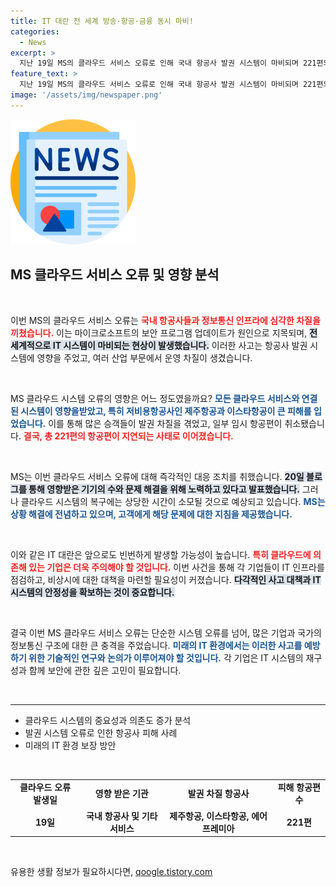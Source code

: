 ```yaml
---
title: IT 대란 전 세계 방송·항공·금융 동시 마비!
categories:
  - News
excerpt: >
  지난 19일 MS의 클라우드 서비스 오류로 인해 국내 항공사 발권 시스템이 마비되며 221편의 비행이 지연되었습니다. 이로 인해 전 세계의 IT 시스템이 대혼란에 빠졌고, 향후 이러한 사고가 빈번해질 우려가 커지고 있습니다. 클릭으로 더 알아보세요!
feature_text: >
  지난 19일 MS의 클라우드 서비스 오류로 인해 국내 항공사 발권 시스템이 마비되며 221편의 비행이 지연되었습니다. 이로 인해 전 세계의 IT 시스템이 대혼란에 빠졌고, 향후 이러한 사고가 빈번해질 우려가 커지고 있습니다. 클릭으로 더 알아보세요!
image: '/assets/img/newspaper.png'
---
```


<p><img src="/assets/img/newspaper.png" alt="kimp 속보" /></p>

<h2 data-ke-size="size26">MS 클라우드 서비스 오류 및 영향 분석</h2>

<p data-ke-size="size16">&nbsp;</p>

<p>이번 MS의 클라우드 서비스 오류는 <b><span style="color: #ee2323;">국내 항공사들과 정보통신 인프라에 심각한 차질을 끼쳤습니다.</span></b> 이는 마이크로소프트의 보안 프로그램 업데이트가 원인으로 지목되며, <b><span style="background-color: #21538527;">전 세계적으로 IT 시스템이 마비되는 현상이 발생했습니다.</span></b> 이러한 사고는 항공사 발권 시스템에 영향을 주었고, 여러 산업 부문에서 운영 차질이 생겼습니다. </p>

<p data-ke-size="size16">&nbsp;</p>

<p>MS 클라우드 시스템 오류의 영향은 어느 정도였을까요? <b><span style="color: #1a5490;">모든 클라우드 서비스와 연결된 시스템이 영향을받았고, 특히 저비용항공사인 제주항공과 이스타항공이 큰 피해를 입었습니다.</span></b> 이를 통해 많은 승객들이 발권 차질을 겪었고, 일부 임시 항공편이 취소됐습니다. <b><span style="color: #ee2323;">결국, 총 221편의 항공편이 지연되는 사태로 이어졌습니다.</span></b></p>

<p data-ke-size="size16">&nbsp;</p>

<p>MS는 이번 클라우드 서비스 오류에 대해 즉각적인 대응 조치를 취했습니다. <b><span style="background-color: #21538527;">20일 블로그를 통해 영향받은 기기의 수와 문제 해결을 위해 노력하고 있다고 발표했습니다.</span></b> 그러나 클라우드 시스템의 복구에는 상당한 시간이 소모될 것으로 예상되고 있습니다. <b><span style="color: #1a5490;">MS는 상황 해결에 전념하고 있으며, 고객에게 해당 문제에 대한 지침을 제공했습니다.</span></b></p>

<p data-ke-size="size16">&nbsp;</p>

<p>이와 같은 IT 대란은 앞으로도 빈번하게 발생할 가능성이 높습니다. <b><span style="color: #ee2323;">특히 클라우드에 의존해 있는 기업은 더욱 주의해야 할 것입니다.</span></b> 이번 사건을 통해 각 기업들이 IT 인프라를 점검하고, 비상시에 대한 대책을 마련할 필요성이 커졌습니다. <b><span style="background-color: #21538527;">다각적인 사고 대책과 IT 시스템의 안정성을 확보하는 것이 중요합니다.</span></b></p>

<p data-ke-size="size16">&nbsp;</p>

<p>결국 이번 MS 클라우드 서비스 오류는 단순한 시스템 오류를 넘어, 많은 기업과 국가의 정보통신 구조에 대한 큰 충격을 주었습니다. <b><span style="color: #1a5490;">미래의 IT 환경에서는 이러한 사고를 예방하기 위한 기술적인 연구와 논의가 이루어져야 할 것입니다.</span></b> 각 기업은 IT 시스템의 재구성과 함께 보안에 관한 깊은 고민이 필요합니다. </p>

<p data-ke-size="size16">&nbsp;</p>

<hr/>

<ul>
  <li>클라우드 시스템의 중요성과 의존도 증가 분석</li>
  <li>발권 시스템 오류로 인한 항공사 피해 사례</li>
  <li>미래의 IT 환경 보장 방안</li>
</ul>

<p data-ke-size="size16">&nbsp;</p>

<table style="width: 100%; border-collapse: collapse;">
  <tr>
    <td style="text-align: center; height: 17px;"><b>클라우드 오류 발생일</b></td>
    <td style="text-align: center; height: 17px;"><b>영향 받은 기관</b></td>
    <td style="text-align: center; height: 17px;"><b>발권 차질 항공사</b></td>
    <td style="text-align: center; height: 17px;"><b>피해 항공편 수</b></td>
  </tr>
  <tr>
    <td style="text-align: center; height: 17px;"><b>19일</b></td>
    <td style="text-align: center; height: 17px;"><b>국내 항공사 및 기타 서비스</b></td>
    <td style="text-align: center; height: 17px;"><b>제주항공, 이스타항공, 에어프레미아</b></td>
    <td style="text-align: center; height: 17px;"><b>221편</b></td>
  </tr>
</table>

<p data-ke-size="size16">&nbsp;</p>
유용한 생활 정보가 필요하시다면, <a href="https://qoogle.tistory.com" rel="dofollow">qoogle.tistory.com</a>


